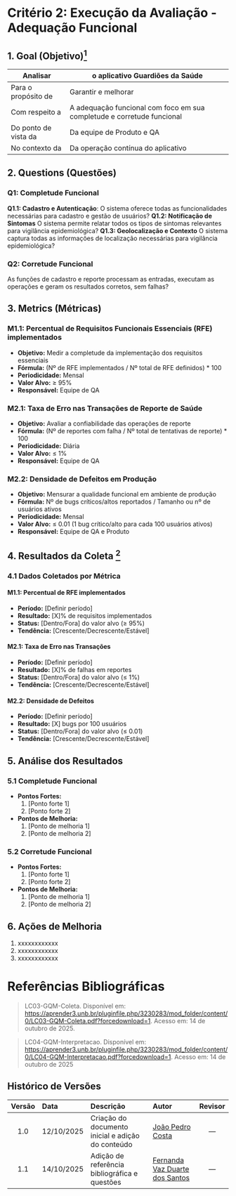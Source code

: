 # Critério 2: Execução da Avaliação - Adequação Funcional 

## 1. Goal (Objetivo)<a href="#ref1"><sup>1</sup></a>

| Analisar               | o aplicativo Guardiões da Saúde |
|------------------------|--------------------------------|
| Para o propósito de    | Garantir e melhorar            |
| Com respeito a         | A adequação funcional com foco em sua completude e corretude funcional |
| Do ponto de vista da   | Da equipe de Produto e QA      |
| No contexto da         | Da operação contínua do aplicativo |


## 2. Questions (Questões)

### Q1: Completude Funcional
**Q1.1: Cadastro e Autenticação**:
O sistema oferece todas as funcionalidades necessárias para cadastro e gestão de usuários?
**Q1.2: Notificação de Sintomas**
O sistema permite relatar todos os tipos de sintomas relevantes para vigilância epidemiológica?
**Q1.3: Geolocalização e Contexto**
O sistema captura todas as informações de localização necessárias para vigilância epidemiológica?

### Q2: Corretude Funcional
As funções de cadastro e reporte processam as entradas, executam as operações e geram os resultados corretos, sem falhas?

## 3. Metrics (Métricas)

### M1.1: Percentual de Requisitos Funcionais Essenciais (RFE) implementados
- **Objetivo:** Medir a completude da implementação dos requisitos essenciais
- **Fórmula:** (Nº de RFE implementados / Nº total de RFE definidos) * 100
- **Periodicidade:** Mensal
- **Valor Alvo:** ≥ 95%
- **Responsável:** Equipe de QA

### M2.1: Taxa de Erro nas Transações de Reporte de Saúde
- **Objetivo:** Avaliar a confiabilidade das operações de reporte
- **Fórmula:** (Nº de reportes com falha / Nº total de tentativas de reporte) * 100
- **Periodicidade:** Diária
- **Valor Alvo:** ≤ 1%
- **Responsável:** Equipe de QA

### M2.2: Densidade de Defeitos em Produção
- **Objetivo:** Mensurar a qualidade funcional em ambiente de produção
- **Fórmula:** Nº de bugs críticos/altos reportados / Tamanho ou nº de usuários ativos
- **Periodicidade:** Mensal
- **Valor Alvo:** ≤ 0.01 (1 bug crítico/alto para cada 100 usuários ativos)
- **Responsável:** Equipe de QA e Produto

## 4. Resultados da Coleta <a href="#ref2"><sup>2</sup></a>

### 4.1 Dados Coletados por Métrica

#### M1.1: Percentual de RFE implementados
- **Período:** [Definir período]
- **Resultado:** [X]% de requisitos implementados
- **Status:** [Dentro/Fora] do valor alvo (≥ 95%)
- **Tendência:** [Crescente/Decrescente/Estável]

#### M2.1: Taxa de Erro nas Transações
- **Período:** [Definir período]
- **Resultado:** [X]% de falhas em reportes
- **Status:** [Dentro/Fora] do valor alvo (≤ 1%)
- **Tendência:** [Crescente/Decrescente/Estável]

#### M2.2: Densidade de Defeitos
- **Período:** [Definir período]
- **Resultado:** [X] bugs por 100 usuários
- **Status:** [Dentro/Fora] do valor alvo (≤ 0.01)
- **Tendência:** [Crescente/Decrescente/Estável]

## 5. Análise dos Resultados

### 5.1 Completude Funcional
- **Pontos Fortes:**
  1. [Ponto forte 1]
  2. [Ponto forte 2]
- **Pontos de Melhoria:**
  1. [Ponto de melhoria 1]
  2. [Ponto de melhoria 2]

### 5.2 Corretude Funcional
- **Pontos Fortes:**
  1. [Ponto forte 1]
  2. [Ponto forte 2]
- **Pontos de Melhoria:**
  1. [Ponto de melhoria 1]
  2. [Ponto de melhoria 2]

## 6. Ações de Melhoria

1. xxxxxxxxxxxx
2. xxxxxxxxxxxx
3. xxxxxxxxxxxx

# Referências Bibliográficas

> <a id="ref1"></a> 
>LC03-GQM-Coleta. Disponível em: https://aprender3.unb.br/pluginfile.php/3230283/mod_folder/content/0/LC03-GQM-Coleta.pdf?forcedownload=1. Acesso em: 14 de outubro de 2025.

<a id="ref2"></a> 
>LC04-GQM-Interpretacao. Disponível em: https://aprender3.unb.br/pluginfile.php/3230283/mod_folder/content/0/LC04-GQM-Interpretacao.pdf?forcedownload=1. Acesso em: 14 de outubro de 2025

## Histórico de Versões

| Versão | Data       | Descrição                                              | Autor                                                                 | Revisor |
|:------:|:----------|:-------------------------------------------------------|:----------------------------------------------------------------------|:-------:|
| 1.0    | 12/10/2025 | Criação do documento inicial e adição do conteúdo      | [João Pedro Costa](https://github.com/johnaopedro)                    | —       |
| 1.1    | 14/10/2025 | Adição de referência bibliográfica e questões| [Fernanda Vaz Duarte dos Santos](https://github.com/)                 | —       |